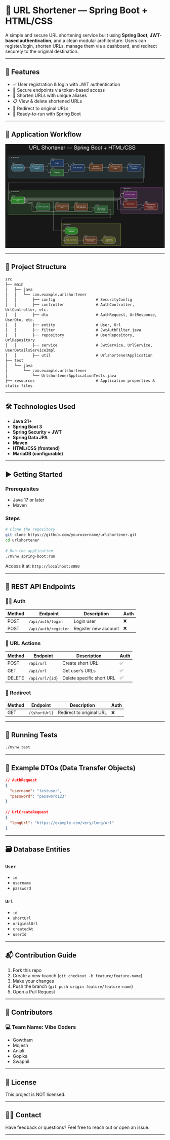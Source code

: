 
# 🔗 URL Shortener — Spring Boot + HTML/CSS

A simple and secure URL shortening service built using **Spring Boot**, **JWT-based authentication**, and a clean modular architecture. Users can register/login, shorten URLs, manage them via a dashboard, and redirect securely to the original destination.

---

## 📌 Features

- ✅ User registration & login with JWT authentication  
- 🔐 Secure endpoints via token-based access   
- 🔗 Shorten URLs with unique aliases  
- 📋 View & delete shortened URLs  
- 🚀 Redirect to original URLs  
- 🧪 Ready-to-run with Spring Boot  

---

## 🧭 Application Workflow

![URL Shortener Diagram](ProjectWorkflow.png)

---

## 📁 Project Structure

```
src
├── main
│   ├── java
│   │   └── com.example.urlshortener
│   │       ├── config                  # SecurityConfig
│   │       ├── controller              # AuthController, UrlController, etc.
│   │       ├── dto                     # AuthRequest, UrlResponse, UserDto, etc.
│   │       ├── entity                  # User, Url
│   │       ├── filter                  # JwtAuthFilter.java
│   │       ├── repository              # UserRepository, UrlRepository
│   │       ├── service                 # JwtService, UrlService, UserDetailsServiceImpl
│   │       ├── util                    # UrlshortenerApplication
├── test
│   └── java
│       └── com.example.urlshortener
│           └── UrlshortenerApplicationTests.java
├── resources                           # Application properties & static files
```

---

## 🛠️ Technologies Used

- **Java 21+**  
- **Spring Boot 3**  
- **Spring Security + JWT**  
- **Spring Data JPA**  
- **Maven**  
- **HTML/CSS (frontend)**  
- **MariaDB (configurable)**  

---

## ▶️ Getting Started

### Prerequisites
- Java 17 or later
- Maven

### Steps

```bash
# Clone the repository
git clone https://github.com/yourusername/urlshortener.git
cd urlshortener

# Run the application
./mvnw spring-boot:run
```

Access it at: `http://localhost:8080`

---

## 📮 REST API Endpoints

### 🧑‍💻 Auth

| Method | Endpoint             | Description           | Auth |
|--------|----------------------|-----------------------|------|
| POST   | `/api/auth/login`    | Login user            | ❌   |
| POST   | `/api/auth/register` | Register new account  | ❌   |

### 🔗 URL Actions

| Method | Endpoint         | Description              | Auth |
|--------|------------------|--------------------------|------|
| POST   | `/api/url`       | Create short URL         | ✅   |
| GET    | `/api/url`       | Get user’s URLs          | ✅   |
| DELETE | `/api/url/{id}`  | Delete specific short URL| ✅   |

### 🚀 Redirect

| Method | Endpoint          | Description              | Auth |
|--------|-------------------|--------------------------|------|
| GET    | `/{shortUrl}`     | Redirect to original URL | ❌   |

---

## 🧪 Running Tests

```bash
./mvnw test
```

---

## 🧩 Example DTOs (Data Transfer Objects)

```json
// AuthRequest
{
  "username": "testuser",
  "password": "password123"
}

// UrlCreateRequest
{
  "longUrl": "https://example.com/very/long/url"
}
```

---

## 🗃️ Database Entities

### `User`
- `id`
- `username`
- `password`

### `Url`
- `id`
- `shortUrl`
- `originalUrl`
- `createdAt`
- `userId`

---

## 📬 Contribution Guide

1. Fork this repo  
2. Create a new branch (`git checkout -b feature/feature-name`)  
3. Make your changes  
4. Push the branch (`git push origin feature/feature-name`)  
5. Open a Pull Request  

---

## 👥 Contributors

### 💻 Team Name: **Vibe Coders**

- Gowtham  
- Mojesh  
- Anjali  
- Gopika  
- Swapnil  

---

## 📄 License

This project is NOT licensed.

---

## 🙋‍♂️ Contact

Have feedback or questions? Feel free to reach out or open an issue.

---
